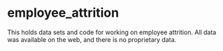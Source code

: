 # employee_attrition
This holds data sets and code for working on employee attrition.  All data was available on the web, and there is no proprietary data.
